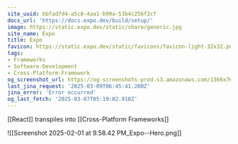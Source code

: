 ```yaml
---
site_uuid: bbfad7d4-a5c8-4aa1-b99a-53b4c256f2cf
docs_url: 'https://docs.expo.dev/build/setup/'
image: https://static.expo.dev/static/share/generic.jpg
site_name: Expo
title: Expo
favicon: https://static.expo.dev/static/favicons/favicon-light-32x32.png
tags:
- Frameworks
- Software-Development
- Cross-Platform-Framework
og_screenshot_url: https://og-screenshots-prod.s3.amazonaws.com/1366x768/80/false/4efac47eec47d1dafe1f0061f66d9e05a4d48f06f02cf8199033fc4668969663.jpeg
last_jina_request: '2025-03-09T06:45:41.200Z'
jina_error: 'Error occurred'
og_last_fetch: '2025-03-07T05:19:02.910Z'
---
```

[[React]] transpiles into [[Cross-Platform Frameworks]]

![[Screenshot 2025-02-01 at 9.58.42 PM_Expo--Hero.png]]

